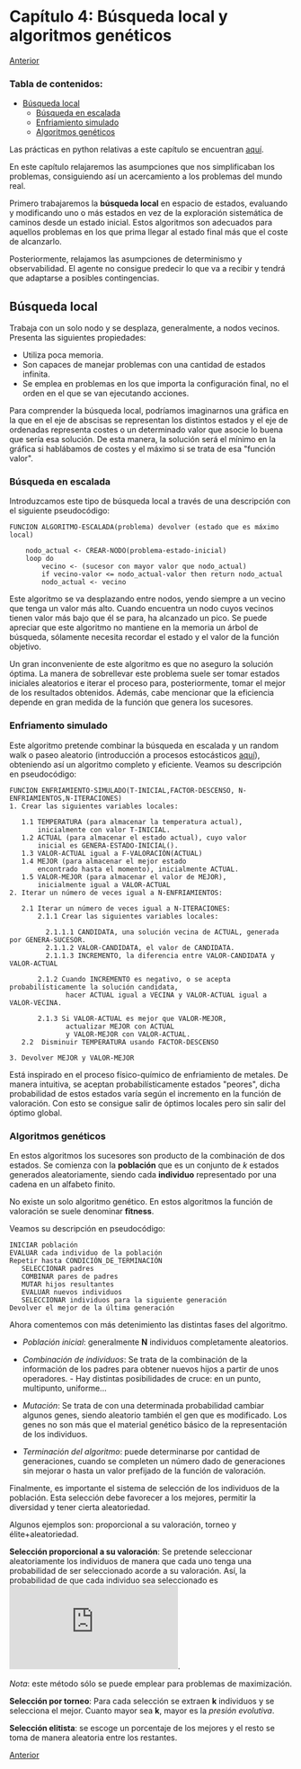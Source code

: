 # Capítulo 4: Búsqueda local y algoritmos genéticos

[Anterior](https://github.com/EduPH/Apuntes-IA/blob/master/docs/Capitulo%203.md)


### Tabla de contenidos: 

+ [Búsqueda local](#búsqueda-local)
  - [Búsqueda en escalada](#búsqueda-en-escalada)
  - [Enfriamiento simulado](#enfriamiento-simulado)
  - [Algoritmos genéticos](#algoritmos-genéticos)


Las prácticas en python relativas a este capítulo se encuentran [aquí](https://github.com/EduPH/IA-Practicas/blob/master/practica-03.py).


En este capítulo relajaremos las asumpciones que nos simplificaban los problemas, 
consiguiendo así un acercamiento a los problemas del mundo real. 

Primero trabajaremos la **búsqueda local** en espacio de estados, evaluando y 
modificando uno o más estados en vez de la exploración sistemática de caminos
desde un estado inicial. Estos algoritmos son adecuados para aquellos problemas 
en los que prima llegar al estado final más que el coste de alcanzarlo.

Posteriormente, relajamos las asumpciones de determinismo y observabilidad.
El agente no consigue predecir lo que va a recibir y tendrá que adaptarse a posibles contingencias. 

## Búsqueda local

Trabaja con un solo nodo y se desplaza, generalmente, a nodos vecinos. Presenta las siguientes propiedades:

+ Utiliza poca memoria. 
+ Son capaces de manejar problemas con una cantidad de estados infinita. 
+ Se emplea en problemas en los que importa la configuración final, no el orden en el que se van ejecutando acciones. 

Para comprender la búsqueda local, podríamos imaginarnos una gráfica en la que en el eje de abscisas se representan
los distintos estados y el eje de ordenadas representa costes o un determinado valor que asocie lo buena que sería esa solución.
De esta manera, la solución será el mínimo en la gráfica si hablábamos de costes y el máximo si se trata de esa "función valor".

### Búsqueda en escalada

Introduzcamos este tipo de búsqueda local a través de una descripción con el siguiente pseudocódigo:

```
FUNCION ALGORITMO-ESCALADA(problema) devolver (estado que es máximo local)

	nodo_actual <- CREAR-NODO(problema-estado-inicial)
    loop do
		vecino <- (sucesor con mayor valor que nodo_actual)
		if vecino-valor <= nodo_actual-valor then return nodo_actual
		nodo_actual <- vecino
```

Este algoritmo se va desplazando entre nodos, yendo siempre a un vecino que tenga un valor más alto.
Cuando encuentra un nodo cuyos vecinos tienen valor más bajo que él se
para, ha alcanzado un pico. Se puede apreciar que este algoritmo no
mantiene en la memoria un árbol de búsqueda, sólamente necesita
recordar el estado y el valor de la función objetivo. 

Un gran inconveniente de este algoritmo es que no aseguro la solución
óptima. La manera de sobrellevar este problema suele ser tomar estados
iniciales aleatorios e iterar el proceso para, posteriormente, tomar
el mejor de los resultados obtenidos. Además, cabe mencionar que la
eficiencia depende en gran medida de la función que genera los
sucesores. 

### Enfriamento simulado

Este algoritmo pretende combinar la búsqueda en escalada y un random
walk o paseo aleatorio (introducción a procesos estocásticos
[aquí](https://matesland.wordpress.com/2017/07/06/introduccion-procesos-estocasticos/)),
obteniendo así un algoritmo completo y eficiente. Veamos su
descripción en pseudocódigo:

```
FUNCION ENFRIAMIENTO-SIMULADO(T-INICIAL,FACTOR-DESCENSO, N-ENFRIAMIENTOS,N-ITERACIONES)
1. Crear las siguientes variables locales:

   1.1 TEMPERATURA (para almacenar la temperatura actual),
       inicialmente con valor T-INICIAL.
   1.2 ACTUAL (para almacenar el estado actual), cuyo valor
       inicial es GENERA-ESTADO-INICIAL().
   1.3 VALOR-ACTUAL igual a F-VALORACIÓN(ACTUAL)
   1.4 MEJOR (para almacenar el mejor estado
       encontrado hasta el momento), inicialmente ACTUAL.
   1.5 VALOR-MEJOR (para almacenar el valor de MEJOR),
       inicialmente igual a VALOR-ACTUAL
2. Iterar un número de veces igual a N-ENFRIAMIENTOS:

   2.1 Iterar un número de veces igual a N-ITERACIONES:
	   2.1.1 Crear las siguientes variables locales:
	   
		 2.1.1.1 CANDIDATA, una solución vecina de ACTUAL, generada por GENERA-SUCESOR.
		 2.1.1.2 VALOR-CANDIDATA, el valor de CANDIDATA.
		 2.1.1.3 INCREMENTO, la diferencia entre VALOR-CANDIDATA y VALOR-ACTUAL
       
	   2.1.2 Cuando INCREMENTO es negativo, o se acepta probabilísticamente la solución candidata,
              hacer ACTUAL igual a VECINA y VALOR-ACTUAL igual a VALOR-VECINA.
       
	   2.1.3 Si VALOR-ACTUAL es mejor que VALOR-MEJOR,
              actualizar MEJOR con ACTUAL
              y VALOR-MEJOR con VALOR-ACTUAL.
   2.2  Disminuir TEMPERATURA usando FACTOR-DESCENSO

3. Devolver MEJOR y VALOR-MEJOR
```

Está inspirado en el proceso físico-químico de enfriamiento de
metales. De manera intuitiva, se aceptan probabilísticamente estados
"peores", dicha probabilidad de estos estados varía según el
incremento en la función de valoración. Con esto se consigue salir de
óptimos locales pero sin salir del óptimo global. 

### Algoritmos genéticos

En estos algoritmos los sucesores son producto de la combinación de
dos estados. Se comienza con la **población** que es un conjunto de
*k* estados generados aleatoriamente, siendo cada **individuo**
representado por una cadena en un alfabeto finito. 

No existe un solo algoritmo genético. En estos algoritmos la función
de valoración se suele denominar **fitness**. 

Veamos su descripción en pseudocódigo:
```
INICIAR población
EVALUAR cada individuo de la población
Repetir hasta CONDICIÓN_DE_TERMINACIÓN
   SELECCIONAR padres
   COMBINAR pares de padres
   MUTAR hijos resultantes
   EVALUAR nuevos individuos
   SELECCIONAR individuos para la siguiente generación
Devolver el mejor de la última generación
```
Ahora comentemos con más detenimiento las distintas fases del
algoritmo. 

+ *Población inicial*: generalmente **N** individuos completamente
  aleatorios. 

+ *Combinación de individuos*: Se trata de la combinación de la
  información de los padres para obtener nuevos hijos a partir de unos
  operadores. 
	  - Hay distintas posibilidades de cruce: en un punto, multipunto,
		  uniforme...

+ *Mutación*: Se trata de con una determinada probabilidad cambiar
  algunos genes, siendo aleatorio también el gen que es
  modificado. Los genes no son más que el material genético básico de
  la representación de los individuos. 

+  *Terminación del algoritmo*: puede determinarse por cantidad de
   generaciones, cuando se completen un número dado de generaciones
   sin mejorar o hasta un valor prefijado de la función de
   valoración. 
  
 Finalmente, es importante el sistema de selección de los individuos
de la población. Esta selección debe favorecer a los mejores, permitir
la diversidad y tener cierta aleatoriedad. 

Algunos ejemplos son: proporcional a su valoración, torneo y
élite+aleatoriedad. 

**Selección proporcional a su valoración**: Se pretende seleccionar
aleatoriamente los individuos de manera que cada uno tenga una
probabilidad de ser seleccionado acorde a su valoración. Así, la
probabilidad de que cada individuo sea seleccionado es 
![formula](http://latex.codecogs.com/gif.latex?%5Clarge%20P%28i%29%3D%20%5Cfrac%7BF%28i%29%7D%7B%5Csum_%7Bj%3D1%7D%5En%20F%28j%29%7D).


*Nota*: este método sólo se puede emplear para problemas de
maximización. 

**Selección por torneo**: Para cada selección se extraen **k**
individuos y se selecciona el mejor. Cuanto mayor sea **k**, mayor es
la *presión evolutiva*. 

**Selección elitista**: se escoge un porcentaje de los mejores y el
resto se toma de manera aleatoria entre los restantes. 


[Anterior](https://github.com/EduPH/Apuntes-IA/blob/master/docs/Capitulo%203.md)



